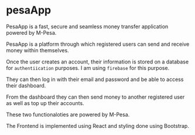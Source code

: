 # pesaApp
PesaApp is a fast, secure and seamless money transfer application powered by M-Pesa.

PesaApp is a platform through which registered users can send and receive money within themselves.

Once the user creates an account, their information is stored on a database for `authentiication` purposes. I am using `firebase` for this purpose.

They can then log in with their email and password and be able to access their dashboard.

From the dashboard they can then send money to another registered user as well as top up their accounts.

These two functionaloties are powered by M-Pesa.

The Frontend is implemented using React and styling done using Bootstrap.
